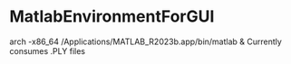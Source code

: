 # MatlabEnvironmentForGUI
arch -x86_64 /Applications/MATLAB_R2023b.app/bin/matlab &
Currently consumes .PLY files 
